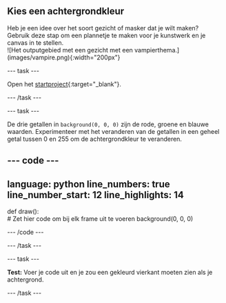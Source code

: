 ## Kies een achtergrondkleur

<div style="display: flex; flex-wrap: wrap">
<div style="flex-basis: 200px; flex-grow: 1; margin-right: 15px;">
Heb je een idee over het soort gezicht of masker dat je wilt maken? Gebruik deze stap om een plannetje te maken voor je kunstwerk en je canvas in te stellen.
</div>
<div>
![Het outputgebied met een gezicht met een vampierthema.](images/vampire.png){:width="200px"}
</div>
</div>

--- task ---

Open het [startproject](https://editor.raspberrypi.org/nl-NL/projects/make-face-starter){:target="_blank"}.

--- /task ---

--- task ---

De drie getallen in `background(0, 0, 0)` zijn de rode, groene en blauwe waarden. Experimenteer met het veranderen van de getallen in een geheel getal tussen 0 en 255 om de achtergrondkleur te veranderen.

--- code ---
---
language: python
line_numbers: true
line_number_start: 12
line_highlights: 14
---
 
def draw():   
    # Zet hier code om bij elk frame uit te voeren
    background(0, 0, 0)    
  
--- /code ---

--- /task ---

--- task ---

**Test:** Voer je code uit en je zou een gekleurd vierkant moeten zien als je achtergrond.

--- /task ---
